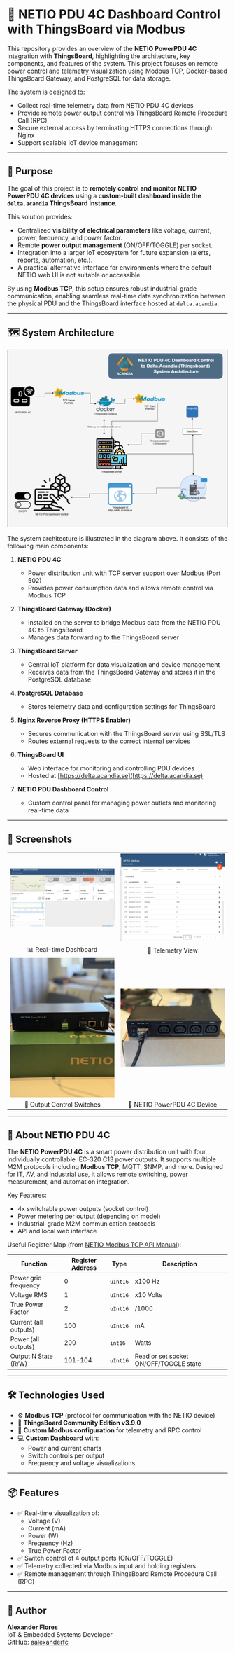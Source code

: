 # 🔌 NETIO PDU 4C Dashboard Control with ThingsBoard via Modbus

This repository provides an overview of the **NETIO PowerPDU 4C** integration with **ThingsBoard**, highlighting the architecture, key components, and features of the system. This project focuses on remote power control and telemetry visualization using Modbus TCP, Docker-based ThingsBoard Gateway, and PostgreSQL for data storage.

The system is designed to:
- Collect real-time telemetry data from NETIO PDU 4C devices
- Provide remote power output control via ThingsBoard Remote Procedure Call (RPC)
- Secure external access by terminating HTTPS connections through Nginx
- Support scalable IoT device management

---

## 🎯 Purpose

The goal of this project is to **remotely control and monitor NETIO PowerPDU 4C devices** using a **custom-built dashboard inside the `delta.acandia` ThingsBoard instance**.

This solution provides:
- Centralized **visibility of electrical parameters** like voltage, current, power, frequency, and power factor.
- Remote **power output management** (ON/OFF/TOGGLE) per socket.
- Integration into a larger IoT ecosystem for future expansion (alerts, reports, automation, etc.).
- A practical alternative interface for environments where the default NETIO web UI is not suitable or accessible.

By using **Modbus TCP**, this setup ensures robust industrial-grade communication, enabling seamless real-time data synchronization between the physical PDU and the ThingsBoard interface hosted at `delta.acandia`.

---

## 🗺️ System Architecture

![System Architecture](PDU_SystemArchitecture.png)

The system architecture is illustrated in the diagram above. It consists of the following main components:

1. **NETIO PDU 4C**
   - Power distribution unit with TCP server support over Modbus (Port 502)
   - Provides power consumption data and allows remote control via Modbus TCP

2. **ThingsBoard Gateway (Docker)**
   - Installed on the server to bridge Modbus data from the NETIO PDU 4C to ThingsBoard
   - Manages data forwarding to the ThingsBoard server

3. **ThingsBoard Server**
   - Central IoT platform for data visualization and device management
   - Receives data from the ThingsBoard Gateway and stores it in the PostgreSQL database

4. **PostgreSQL Database**
   - Stores telemetry data and configuration settings for ThingsBoard

5. **Nginx Reverse Proxy (HTTPS Enabler)**
   - Secures communication with the ThingsBoard server using SSL/TLS
   - Routes external requests to the correct internal services

6. **ThingsBoard UI**
   - Web interface for monitoring and controlling PDU devices
   - Hosted at [https://delta.acandia.se](https://delta.acandia.se)

7. **NETIO PDU Dashboard Control**
   - Custom control panel for managing power outlets and monitoring real-time data

---

## 📸 Screenshots

<table>
  <tr>
    <td><img src="assets/NETIO-dashboard.jpg" width="400"/></td>
    <td><img src="assets/Latest-telemetry.jpg" width="400"/></td>
  </tr>
  <tr>
    <td align="center">📊 Real-time Dashboard</td>
    <td align="center">📅 Telemetry View</td>
  </tr>
  <tr>
    <td><img src="assets/Output-buttons.jpg" width="400"/></td>
    <td><img src="assets/Outputs-socket.jpg" width="400"/></td>
  </tr>
  <tr>
    <td align="center">👡️ Output Control Switches</td>
    <td align="center">🔌 NETIO PowerPDU 4C Device</td>
  </tr>
</table>

---

## 🧰 About NETIO PDU 4C

The **NETIO PowerPDU 4C** is a smart power distribution unit with four individually controllable IEC-320 C13 power outputs. It supports multiple M2M protocols including **Modbus TCP**, MQTT, SNMP, and more. Designed for IT, AV, and industrial use, it allows remote switching, power measurement, and automation integration.

Key Features:
- 4x switchable power outputs (socket control)
- Power metering per output (depending on model)
- Industrial-grade M2M communication protocols
- API and local web interface

Useful Register Map (from [NETIO Modbus TCP API Manual](./NETIO-Modbus-TCP_M2M-API-Protocol.pdf)):

| Function                  | Register Address | Type   | Description                                    |
|---------------------------|------------------|--------|------------------------------------------------|
| Power grid frequency     | 0                | `uInt16` | x100 Hz                                       |
| Voltage RMS              | 1                | `uInt16` | x10 Volts                                     |
| True Power Factor        | 2                | `uInt16` | /1000                                          |
| Current (all outputs)    | 100              | `uInt16` | mA                                             |
| Power (all outputs)      | 200              | `int16`  | Watts                                          |
| Output N State (R/W)     | 101-104          | `uInt16` | Read or set socket ON/OFF/TOGGLE state         |

---

## 🛠️ Technologies Used

- ⚙️ **Modbus TCP** (protocol for communication with the NETIO device)
- 📡 **ThingsBoard Community Edition v3.9.0**
- 🧠 **Custom Modbus configuration** for telemetry and RPC control
- 💻 **Custom Dashboard** with:
  - Power and current charts
  - Switch controls per output
  - Frequency and voltage visualizations

---

## 📦 Features

- ✅ Real-time visualization of:
  - Voltage (V)
  - Current (mA)
  - Power (W)
  - Frequency (Hz)
  - True Power Factor
- ✅ Switch control of 4 output ports (ON/OFF/TOGGLE)
- ✅ Telemetry collected via Modbus input and holding registers
- ✅ Remote management through ThingsBoard Remote Procedure Call (RPC)

---

## 🧐 Author

**Alexander Flores**  
IoT & Embedded Systems Developer  
GitHub: [aalexanderfc](https://github.com/aalexanderfc)
